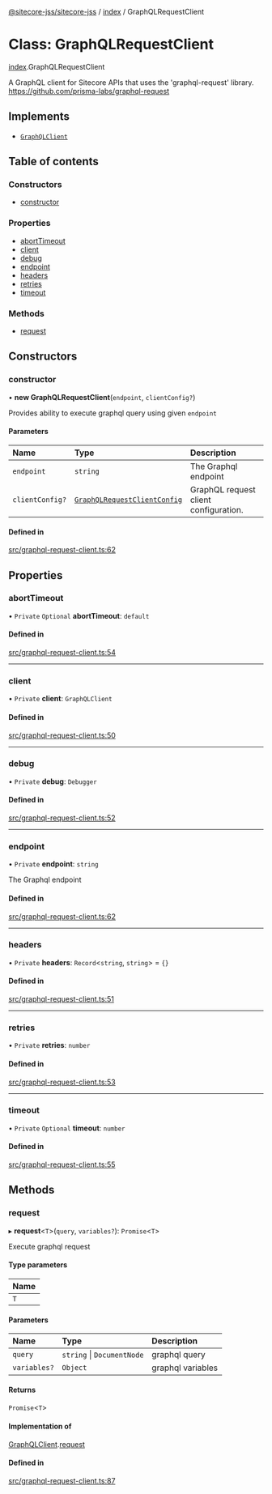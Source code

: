 [@sitecore-jss/sitecore-jss](../README.md) / [index](../modules/index.md) / GraphQLRequestClient

# Class: GraphQLRequestClient

[index](../modules/index.md).GraphQLRequestClient

A GraphQL client for Sitecore APIs that uses the 'graphql-request' library.
https://github.com/prisma-labs/graphql-request

## Implements

- [`GraphQLClient`](../interfaces/index.GraphQLClient.md)

## Table of contents

### Constructors

- [constructor](index.GraphQLRequestClient.md#constructor)

### Properties

- [abortTimeout](index.GraphQLRequestClient.md#aborttimeout)
- [client](index.GraphQLRequestClient.md#client)
- [debug](index.GraphQLRequestClient.md#debug)
- [endpoint](index.GraphQLRequestClient.md#endpoint)
- [headers](index.GraphQLRequestClient.md#headers)
- [retries](index.GraphQLRequestClient.md#retries)
- [timeout](index.GraphQLRequestClient.md#timeout)

### Methods

- [request](index.GraphQLRequestClient.md#request)

## Constructors

### constructor

• **new GraphQLRequestClient**(`endpoint`, `clientConfig?`)

Provides ability to execute graphql query using given `endpoint`

#### Parameters

| Name | Type | Description |
| :------ | :------ | :------ |
| `endpoint` | `string` | The Graphql endpoint |
| `clientConfig?` | [`GraphQLRequestClientConfig`](../modules/index.md#graphqlrequestclientconfig) | GraphQL request client configuration. |

#### Defined in

[src/graphql-request-client.ts:62](https://github.com/Sitecore/jss/blob/626f91b9b/packages/sitecore-jss/src/graphql-request-client.ts#L62)

## Properties

### abortTimeout

• `Private` `Optional` **abortTimeout**: `default`

#### Defined in

[src/graphql-request-client.ts:54](https://github.com/Sitecore/jss/blob/626f91b9b/packages/sitecore-jss/src/graphql-request-client.ts#L54)

___

### client

• `Private` **client**: `GraphQLClient`

#### Defined in

[src/graphql-request-client.ts:50](https://github.com/Sitecore/jss/blob/626f91b9b/packages/sitecore-jss/src/graphql-request-client.ts#L50)

___

### debug

• `Private` **debug**: `Debugger`

#### Defined in

[src/graphql-request-client.ts:52](https://github.com/Sitecore/jss/blob/626f91b9b/packages/sitecore-jss/src/graphql-request-client.ts#L52)

___

### endpoint

• `Private` **endpoint**: `string`

The Graphql endpoint

#### Defined in

[src/graphql-request-client.ts:62](https://github.com/Sitecore/jss/blob/626f91b9b/packages/sitecore-jss/src/graphql-request-client.ts#L62)

___

### headers

• `Private` **headers**: `Record`<`string`, `string`\> = `{}`

#### Defined in

[src/graphql-request-client.ts:51](https://github.com/Sitecore/jss/blob/626f91b9b/packages/sitecore-jss/src/graphql-request-client.ts#L51)

___

### retries

• `Private` **retries**: `number`

#### Defined in

[src/graphql-request-client.ts:53](https://github.com/Sitecore/jss/blob/626f91b9b/packages/sitecore-jss/src/graphql-request-client.ts#L53)

___

### timeout

• `Private` `Optional` **timeout**: `number`

#### Defined in

[src/graphql-request-client.ts:55](https://github.com/Sitecore/jss/blob/626f91b9b/packages/sitecore-jss/src/graphql-request-client.ts#L55)

## Methods

### request

▸ **request**<`T`\>(`query`, `variables?`): `Promise`<`T`\>

Execute graphql request

#### Type parameters

| Name |
| :------ |
| `T` |

#### Parameters

| Name | Type | Description |
| :------ | :------ | :------ |
| `query` | `string` \| `DocumentNode` | graphql query |
| `variables?` | `Object` | graphql variables |

#### Returns

`Promise`<`T`\>

#### Implementation of

[GraphQLClient](../interfaces/index.GraphQLClient.md).[request](../interfaces/index.GraphQLClient.md#request)

#### Defined in

[src/graphql-request-client.ts:87](https://github.com/Sitecore/jss/blob/626f91b9b/packages/sitecore-jss/src/graphql-request-client.ts#L87)
